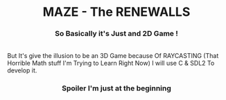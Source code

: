 <center> <h1>MAZE - The RENEWALLS</h1> </center>
<center><h3>So Basically it's Just and 2D Game ! </h3> </center>
<br>
But It's give the illusion to be an 3D Game because Of RAYCASTING (That Horrible Math stuff I'm Trying to Learn Right Now)
I will use C & SDL2 To develop it.

<br>
<center><h3>Spoiler I'm just at the beginning<h3><center>
